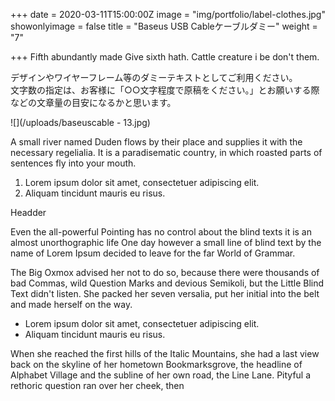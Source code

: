 +++
date = 2020-03-11T15:00:00Z
image = "img/portfolio/label-clothes.jpg"
showonlyimage = false
title = "Baseus USB Cableケーブルダミー"
weight = "7"

+++
Fifth abundantly made Give sixth hath. Cattle creature i be don't them.
<!--more-->

デザインやワイヤーフレーム等のダミーテキストとしてご利用ください。  
文字数の指定は、お客様に「○○文字程度で原稿をください。」とお願いする際などの文章量の目安になるかと思います。

![](/uploads/baseuscable - 13.jpg)

A small river named Duden flows by their place and supplies it with the necessary regelialia. It is a paradisematic country, in which roasted parts of sentences fly into your mouth.

1. Lorem ipsum dolor sit amet, consectetuer adipiscing elit.
2. Aliquam tincidunt mauris eu risus.

Headder

Even the all-powerful Pointing has no control about the blind texts it is an almost unorthographic life One day however a small line of blind text by the name of Lorem Ipsum decided to leave for the far World of Grammar.

The Big Oxmox advised her not to do so, because there were thousands of bad Commas, wild Question Marks and devious Semikoli, but the Little Blind Text didn't listen. She packed her seven versalia, put her initial into the belt and made herself on the way.

* Lorem ipsum dolor sit amet, consectetuer adipiscing elit.
* Aliquam tincidunt mauris eu risus.

When she reached the first hills of the Italic Mountains, she had a last view back on the skyline of her hometown Bookmarksgrove, the headline of Alphabet Village and the subline of her own road, the Line Lane. Pityful a rethoric question ran over her cheek, then
